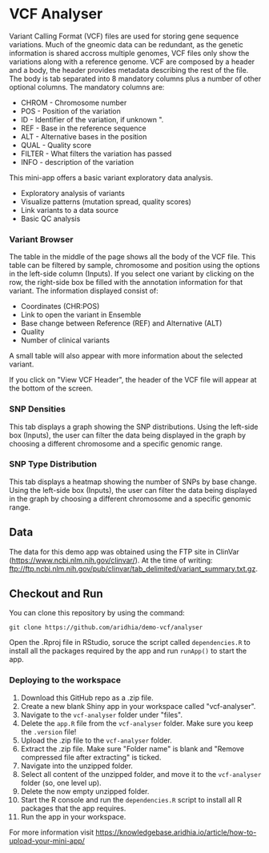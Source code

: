 # VCF Analyser

Variant Calling Format (VCF) files are used for storing gene sequence variations. Much of the gneomic data can be redundant, as the genetic information is shared accross multiple genomes, VCF files only show the variations along with a reference genome. VCF are composed by a header and a body, the header provides metadata describing the rest of the file. The body is tab separated into 8 mandatory columns plus a number of other optional columns. The mandatory columns are: 

- CHROM - Chromosome number
- POS - Position of the variation
- ID - Identifier of the variation, if unknown ".
- REF - Base in the reference sequence
- ALT - Alternative bases in the position
- QUAL - Quality score
- FILTER - What filters the variation has passed
- INFO - description of the variation

This mini-app offers a basic variant exploratory data analysis.

- Exploratory analysis of variants
- Visualize patterns (mutation spread, quality scores)
- Link variants to a data source
- Basic QC analysis

### Variant Browser

The table in the middle of the page shows all the body of the VCF file. This table can be filtered by sample, chromosome and position using the options in the left-side column (Inputs). If you select one variant by clicking on the row, the right-side box be filled with the annotation information for that variant. The information displayed consist of:

- Coordinates (CHR:POS)
- Link to open the variant in Ensemble
- Base change between Reference (REF) and Alternative (ALT)
- Quality
- Number of clinical variants

A small table will also appear with more information about the selected variant.

If you click on "View VCF Header", the header of the VCF file will appear at the bottom of the screen.

### SNP Densities

This tab displays a graph showing the SNP distributions. Using the left-side box (Inputs), the user can filter the data being displayed in the graph by choosing a different chromosome and a specific genomic range.

### SNP Type Distribution

This tab displays a heatmap showing the number of SNPs by base change. Using the left-side box (Inputs), the user can filter the data being displayed in the graph by choosing a different chromosome and a specific genomic range.


## Data

The data for this demo app was obtained using the FTP site in ClinVar (https://www.ncbi.nlm.nih.gov/clinvar/). At the time of writing: ftp://ftp.ncbi.nlm.nih.gov/pub/clinvar/tab_delimited/variant_summary.txt.gz.

## Checkout and Run

You can clone this repository by using the command:

```
git clone https://github.com/aridhia/demo-vcf/analyser
```

Open the .Rproj file in RStudio, soruce the script called `dependencies.R` to install all the packages required by the app and run `runApp()` to start the app.

### Deploying to the workspace

1. Download this GitHub repo as a .zip file.
2. Create a new blank Shiny app in your workspace called "vcf-analyser".
3. Navigate to the `vcf-analyser` folder under "files".
4. Delete the `app.R` file from the `vcf-analyser` folder. Make sure you keep the `.version` file!
5. Upload the .zip file to the `vcf-analyser` folder.
6. Extract the .zip file. Make sure "Folder name" is blank and "Remove compressed file after extracting" is ticked.
7. Navigate into the unzipped folder.
8. Select all content of the unzipped folder, and move it to the `vcf-analyser` folder (so, one level up).
9. Delete the now empty unzipped folder.
10. Start the R console and run the `dependencies.R` script to install all R packages that the app requires.
11. Run the app in your workspace.

For more information visit https://knowledgebase.aridhia.io/article/how-to-upload-your-mini-app/
